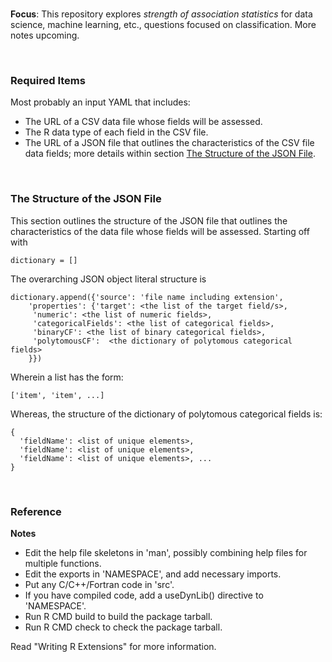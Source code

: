 <br>

**Focus**: This repository explores _strength of association statistics_ for data science, machine learning, etc., questions 
focused on classification.  More notes upcoming.

<br>

### Required Items

Most probably an input YAML that includes:
* The URL of a CSV data file whose fields will be assessed.
* The R data type of each field in the CSV file.
* The URL of a JSON file that outlines the characteristics of the CSV file data fields; more details 
  within section [The Structure of the JSON File](#the-structure-of-the-json-file).

<br>

### The Structure of the JSON File 

This section outlines the structure of the JSON file that outlines the characteristics of the data file whose fields will be 
assessed.  Starting off with

```
dictionary = []
```

The overarching JSON object literal structure is

```shell
dictionary.append({'source': 'file name including extension',
    'properties': {'target': <the list of the target field/s>,
     'numeric': <the list of numeric fields>,      
     'categoricalFields': <the list of categorical fields>,
     'binaryCF': <the list of binary categorical fields>, 
     'polytomousCF':  <the dictionary of polytomous categorical fields>
    }})
```

Wherein a list has the form:

```shell
['item', 'item', ...]
```

Whereas, the structure of the dictionary of polytomous categorical fields is:

```shell
{
  'fieldName': <list of unique elements>, 
  'fieldName': <list of unique elements>, 
  'fieldName': <list of unique elements>, ... 
}
```

<br>

### Reference

**Notes**

* Edit the help file skeletons in 'man', possibly combining help files
  for multiple functions.
* Edit the exports in 'NAMESPACE', and add necessary imports.
* Put any C/C++/Fortran code in 'src'.
* If you have compiled code, add a useDynLib() directive to
  'NAMESPACE'.
* Run R CMD build to build the package tarball.
* Run R CMD check to check the package tarball.

Read "Writing R Extensions" for more information.